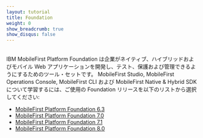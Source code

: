```yaml
---
layout: tutorial
title: Foundation
weight: 0
show_breadcrumb: true
show_disqus: false
---
```

<br>
IBM MobileFirst Platform Foundation は企業がネイティブ、ハイブリッドおよびモバイル Web アプリケーションを開発し、テスト、保護および管理できるようにするためのツール・セットです。
MobileFirst Studio, MobileFirst Operations Console, MobileFirst CLI および MobileFirst Native &amp; Hybrid SDK について学習するには、ご使用の Foundation リリースを以下のリストから選択してください:

* [MobileFirst Platform Foundation 6.3]({{site.baseurl}}/tutorials/en/foundation/6.3/all-tutorials/)
* [MobileFirst Platform Foundation 7.0]({{site.baseurl}}/tutorials/en/foundation/7.0/all-tutorials/)
* [MobileFirst Platform Foundation 7.1]({{site.baseurl}}/tutorials/en/foundation/7.1/all-tutorials/)
* [MobileFirst Platform Foundation 8.0]({{site.baseurl}}/tutorials/ja/foundation/8.0/all-tutorials/)
